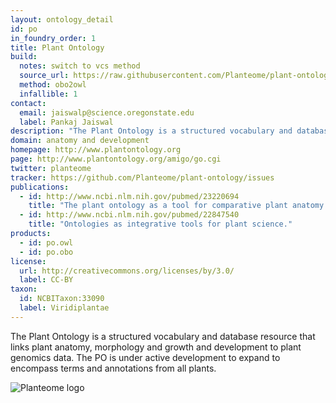 ```yaml
---
layout: ontology_detail
id: po
in_foundry_order: 1
title: Plant Ontology
build:
  notes: switch to vcs method
  source_url: https://raw.githubusercontent.com/Planteome/plant-ontology/master/po-release-files/plant_ontology.obo
  method: obo2owl
  infallible: 1
contact:
  email: jaiswalp@science.oregonstate.edu
  label: Pankaj Jaiswal
description: "The Plant Ontology is a structured vocabulary and database resource that links plant anatomy, morphology and growth and development to plant genomics data."
domain: anatomy and development
homepage: http://www.plantontology.org
page: http://www.plantontology.org/amigo/go.cgi
twitter: planteome
tracker: https://github.com/Planteome/plant-ontology/issues
publications:
  - id: http://www.ncbi.nlm.nih.gov/pubmed/23220694
    title: "The plant ontology as a tool for comparative plant anatomy and genomic analyses."
  - id: http://www.ncbi.nlm.nih.gov/pubmed/22847540
    title: "Ontologies as integrative tools for plant science."
products:
  - id: po.owl
  - id: po.obo
license:
  url: http://creativecommons.org/licenses/by/3.0/
  label: CC-BY
taxon:
  id: NCBITaxon:33090
  label: Viridiplantae
---
```


The Plant Ontology is a structured vocabulary and database resource that links plant anatomy, morphology and growth and development to plant genomics data. The PO is under active development to expand to encompass terms and annotations from all plants.

<img alt="Planteome logo" src="http://planteome.org/sites/default/files/garland_logo.PNG"/>


